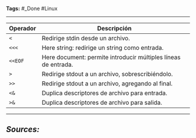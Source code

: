 **Tags:** #_Done 
#Linux
- - -

| Operador | Descripción                                                    |
| -------- | -------------------------------------------------------------- |
| `<`      | Redirige stdin desde un archivo.                               |
| `<<<`    | Here string: redirige un string como entrada.                  |
| `<<EOF`  | Here document: permite introducir múltiples líneas de entrada. |
| `>`      | Redirige stdout a un archivo, sobrescribiéndolo.               |
| `>>`     | Redirige stdout a un archivo, agregando al final.              |
| `<&`     | Duplica descriptores de archivo para entrada.                  |
| `>&`     | Duplica descriptores de archivo para salida.                   |
- - - 
## ***Sources:***